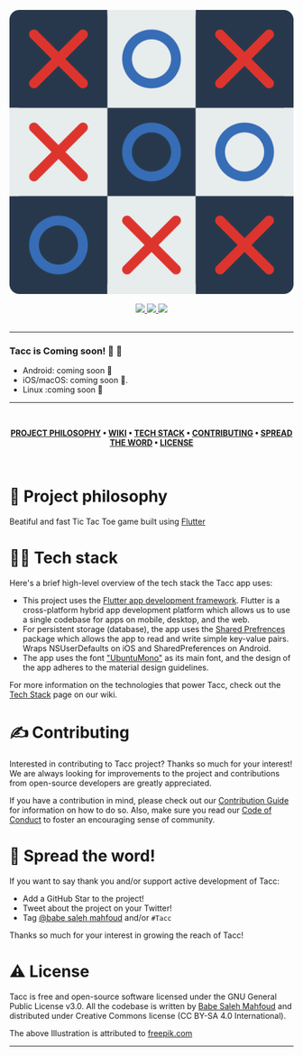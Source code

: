 ![Tacc](thumbnail.png)

<div align='center'>
  
<a href='https://github.com/babe-saleh-mahfoud/tacc/releases'>
  
<img src='https://img.shields.io/github/v/release/babe-saleh-mahfoud/tacc?color=%23FDD835&label=version&style=for-the-badge'>
  
</a>
  
<a href='https://github.com/babe-saleh-mahfoud/tacc/blob/main/LICENSE'>
  
<img src='https://img.shields.io/github/license/babe-saleh-mahfoud/tacc?style=for-the-badge'>
  
</a>
  <img src='https://img.shields.io/badge/Dart-0175C2?style=for-the-badge&logo=dart&logoColor=white'>
</div>

<br />

---

### Tacc is Coming soon! 🥳 🚀

- Android: coming soon 👀
- iOS/macOS: coming soon 👀.
- Linux :coming soon 👀

---

<br />

<div align="center">

**[PROJECT PHILOSOPHY](https://github.com/babe-saleh-mahfoud/tacc#-project-philosophy) •
[WIKI](https://github.com/babe-saleh-mahfoud/tacc#-wiki) •
[TECH STACK](https://github.com/babe-saleh-mahfoud/tacc#-tech-stack) •
[CONTRIBUTING](https://github.com/babe-saleh-mahfoud/tacc#%EF%B8%8F-contributing) •
[SPREAD THE WORD](https://github.com/babe-saleh-mahfoud/tacc#-spread-the-word) •
[LICENSE](https://github.com/babe-saleh-mahfoud/tacc#%EF%B8%8F-license)**

</div>

<br />

# 🧐 Project philosophy

Beatiful and fast Tic Tac Toe game built using [Flutter](https://flutter.dev/)

# 👨‍💻 Tech stack

Here's a brief high-level overview of the tech stack the Tacc app uses:

- This project uses the [Flutter app development framework](https://flutter.dev/). Flutter is a cross-platform hybrid app development platform which allows us to use a single codebase for apps on mobile, desktop, and the web.
- For persistent storage (database), the app uses the [Shared Prefrences](https://pub.dev/packages/shared_preferences) package which allows the app to read and write simple key-value pairs. Wraps NSUserDefaults on iOS and SharedPreferences on Android.
- The app uses the font ["UbuntuMono"](https://fonts.google.com/specimen/Ubuntu+Mono) as its main font, and the design of the app adheres to the material design guidelines.

For more information on the technologies that power Tacc, check out the [Tech Stack](https://github.com/babe-saleh-mahfoud/tacc/wiki/Tech-Stack) page on our wiki.

# ✍️ Contributing

Interested in contributing to Tacc project? Thanks so much for your interest! We are always looking for improvements to the project and contributions from open-source developers are greatly appreciated.

If you have a contribution in mind, please check out our [Contribution Guide](https://github.com/babe-saleh-mahfoud/tacc/wiki/Contribution-Guide) for information on how to do so. Also, make sure you read our [Code of Conduct](https://github.com/babe-saleh-mahfoud/tacc/wiki/Code-of-Conduct) to foster an encouraging sense of community.

# 🌟 Spread the word!

If you want to say thank you and/or support active development of Tacc:

- Add a GitHub Star to the project!
- Tweet about the project on your Twitter!
- Tag [@babe saleh mahfoud](https://www.linkedin.com/in/babe-saleh-mahfoud-519b52200/) and/or `#Tacc`
<!-- - Leave us a review [on Google Play](https://apps.apple.com/us/app/well-reboot-your-mindset/id1573357406)! -->

Thanks so much for your interest in growing the reach of Tacc!

# ⚠️ License

Tacc is free and open-source software licensed under the GNU General Public License v3.0. All the codebase is written by [Babe Saleh Mahfoud](https://github.com/babe-saleh-mahfoud) and distributed under Creative Commons license (CC BY-SA 4.0 International).

The above Illustration is attributed to [freepik.com](https://www.freepik.com/)
<br />

---
